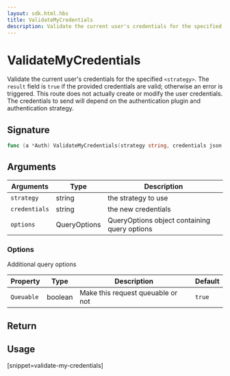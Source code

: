 ```yaml
---
layout: sdk.html.hbs
title: ValidateMyCredentials
description: Validate the current user's credentials for the specified `<strategy>`.
---
```


# ValidateMyCredentials

Validate the current user's credentials for the specified `<strategy>`. The `result` field is `true` if the provided credentials are valid; otherwise an error is triggered. This route does not actually create or modify the user credentials. The credentials to send will depend on the authentication plugin and authentication strategy.

## Signature

```go
func (a *Auth) ValidateMyCredentials(strategy string, credentials json.RawMessage, options types.QueryOptions) (bool, error)
```

## Arguments

| Arguments    | Type    | Description
|--------------|---------|-------------
| `strategy` | string | the strategy to use
| `credentials` | string | the new credentials
| `options`  | QueryOptions | QueryOptions object containing query options


### **Options**

Additional query options

| Property     | Type    | Description                       | Default |
| ---------- | ------- | --------------------------------- | ------- |
| `Queuable` | boolean | Make this request queuable or not | `true`  |


## Return

## Usage

[snippet=validate-my-credentials]
